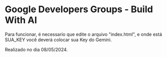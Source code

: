 # Google Developers Groups - Build With AI


Para funcionar, é necessario que edite o arquivo "index.html", e onde está SUA_KEY
você deverá colocar sua Key do Gemini.

Realizado no dia 08/05/2024.
